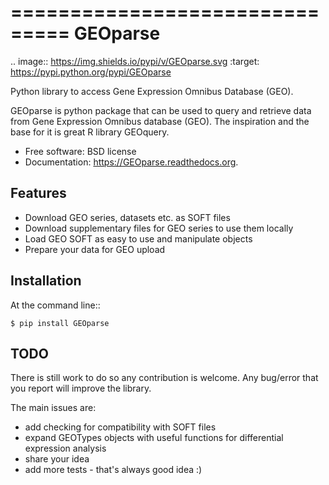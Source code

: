 ===============================
GEOparse
===============================

.. image:: https://img.shields.io/pypi/v/GEOparse.svg
        :target: https://pypi.python.org/pypi/GEOparse


Python library to access Gene Expression Omnibus Database (GEO).

GEOparse is python package that can be used to query and retrieve data from Gene Expression Omnibus database (GEO).
The inspiration and the base for it is great R library GEOquery.

* Free software: BSD license
* Documentation: https://GEOparse.readthedocs.org.

Features
--------

* Download GEO series, datasets etc. as SOFT files
* Download supplementary files for GEO series to use them locally
* Load GEO SOFT as easy to use and manipulate objects
* Prepare your data for GEO upload

Installation
------------

At the command line::

    $ pip install GEOparse

TODO
----

There is still work to do so any contribution is welcome. Any bug/error that you report
will improve the library.

The main issues are:

* add checking for compatibility with SOFT files
* expand GEOTypes objects with useful functions for differential expression analysis
* share your idea
* add more tests - that's always good idea :)
